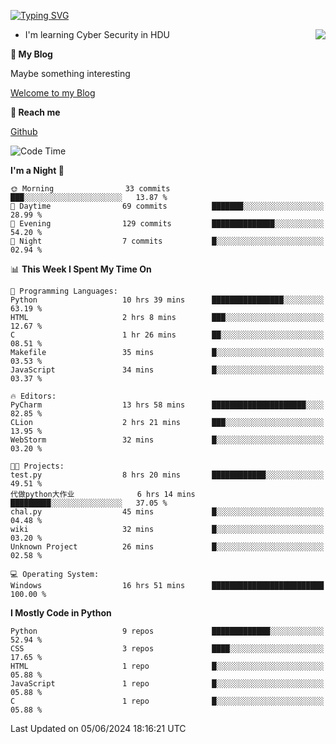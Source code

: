 [![Typing SVG](https://readme-typing-svg.herokuapp.com?font=Fira+Code&pause=1000&random=false&width=450&height=60&lines=Hello+%F0%9F%91%8B%F0%9F%8F%BB;I'm+JBNRZ)](https://git.io/typing-svg)

<a href="#">
  <img align="right" src="https://github-readme-stats.vercel.app/api?username=JBNRZ&show_icons=true&bg_color=15,f2f7fd,E0EAFC" />
</a>

- I'm learning Cyber Security in HDU

 **🌱 My Blog**

Maybe something interesting

[Welcome to my Blog](https://jbnrz.com.cn/)

 **💬 Reach me** 

[Github](https://github.com/JBNRZ)


<!--START_SECTION:waka-->
![Code Time](http://img.shields.io/badge/Code%20Time-525%20hrs%2056%20mins-blue)

**I'm a Night 🦉** 

```text
🌞 Morning                33 commits          ███░░░░░░░░░░░░░░░░░░░░░░   13.87 % 
🌆 Daytime                69 commits          ███████░░░░░░░░░░░░░░░░░░   28.99 % 
🌃 Evening                129 commits         ██████████████░░░░░░░░░░░   54.20 % 
🌙 Night                  7 commits           █░░░░░░░░░░░░░░░░░░░░░░░░   02.94 % 
```


📊 **This Week I Spent My Time On** 

```text
💬 Programming Languages: 
Python                   10 hrs 39 mins      ████████████████░░░░░░░░░   63.19 % 
HTML                     2 hrs 8 mins        ███░░░░░░░░░░░░░░░░░░░░░░   12.67 % 
C                        1 hr 26 mins        ██░░░░░░░░░░░░░░░░░░░░░░░   08.51 % 
Makefile                 35 mins             █░░░░░░░░░░░░░░░░░░░░░░░░   03.53 % 
JavaScript               34 mins             █░░░░░░░░░░░░░░░░░░░░░░░░   03.37 % 

🔥 Editors: 
PyCharm                  13 hrs 58 mins      █████████████████████░░░░   82.85 % 
CLion                    2 hrs 21 mins       ███░░░░░░░░░░░░░░░░░░░░░░   13.95 % 
WebStorm                 32 mins             █░░░░░░░░░░░░░░░░░░░░░░░░   03.20 % 

🐱‍💻 Projects: 
test.py                  8 hrs 20 mins       ████████████░░░░░░░░░░░░░   49.51 % 
代做python大作业              6 hrs 14 mins       █████████░░░░░░░░░░░░░░░░   37.05 % 
chal.py                  45 mins             █░░░░░░░░░░░░░░░░░░░░░░░░   04.48 % 
wiki                     32 mins             █░░░░░░░░░░░░░░░░░░░░░░░░   03.20 % 
Unknown Project          26 mins             █░░░░░░░░░░░░░░░░░░░░░░░░   02.58 % 

💻 Operating System: 
Windows                  16 hrs 51 mins      █████████████████████████   100.00 % 
```

**I Mostly Code in Python** 

```text
Python                   9 repos             █████████████░░░░░░░░░░░░   52.94 % 
CSS                      3 repos             ████░░░░░░░░░░░░░░░░░░░░░   17.65 % 
HTML                     1 repo              █░░░░░░░░░░░░░░░░░░░░░░░░   05.88 % 
JavaScript               1 repo              █░░░░░░░░░░░░░░░░░░░░░░░░   05.88 % 
C                        1 repo              █░░░░░░░░░░░░░░░░░░░░░░░░   05.88 % 
```




 Last Updated on 05/06/2024 18:16:21 UTC
<!--END_SECTION:waka-->
